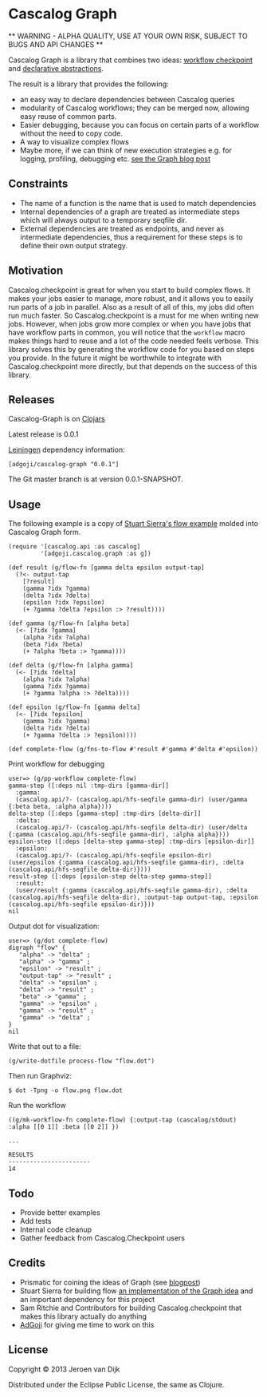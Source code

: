 # Cascalog Graph

** WARNING - ALPHA QUALITY, USE AT YOUR OWN RISK, SUBJECT TO BUGS AND API CHANGES **

Cascalog Graph is a library that combines two ideas: [workflow checkpoint](https://github.com/nathanmarz/cascalog-contrib/tree/master/cascalog.checkpoint) and [declarative abstractions](http://blog.getprismatic.com/blog/2012/10/1/prismatics-graph-at-strange-loop.html).

The result is a library that provides the following:

* an easy way to declare dependencies between Cascalog queries
* modularity of Cascalog workflows; they can be merged now, allowing easy reuse of common parts. 
* Easier debugging, because you can focus on certain parts of a workflow without the need to copy code.
* A way to visualize complex flows
* Maybe more, if we can think of new execution strategies e.g. for logging, profiling, debugging etc. [see the Graph blog post](http://blog.getprismatic.com/blog/2012/10/1/prismatics-graph-at-strange-loop.html)

## Constraints

* The name of a function is the name that is used to match dependencies
* Internal dependencies of a graph are treated as intermediate steps which will always output to a temporary seqfile dir. 
* External dependencies are treated as endpoints, and never as intermediate dependencies, thus a requirement for these steps is to define their own output strategy.

## Motivation

Cascalog.checkpoint is great for when you start to build complex flows. It makes your jobs easier to manage, more robust, and it allows you to easily run parts of a job in parallel. Also as a result of all of this, my jobs did often run much faster. So Cascalog.checkpoint is a must for me when writing new jobs. However, when jobs grow more complex or when you have jobs that have workflow parts in common, you will notice that the `workflow` macro makes things hard to reuse and a lot of the code needed feels verbose. This library solves this by generating the workflow code for you based on steps you provide. In the future it might be worthwhile to integrate with Cascalog.checkpoint more directly, but that depends on the success of this library.

## Releases

Cascalog-Graph is on [Clojars](https://clojars.org/adgoji/cascalog-graph)

Latest release is 0.0.1

[Leiningen](https://github.com/technomancy/leiningen) dependency information:

    [adgoji/cascalog-graph "0.0.1"]

The Git master branch is at version 0.0.1-SNAPSHOT.

## Usage

The following example is a copy of [Stuart Sierra's flow example](https://github.com/stuartsierra/flow) molded into Cascalog Graph form.

    (require '[cascalog.api :as cascalog]
             '[adgoji.cascalog.graph :as g])

    (def result (g/flow-fn [gamma delta epsilon output-tap]
      (?<- output-tap 
        [?result]
        (gamma ?idx ?gamma)
        (delta ?idx ?delta)
        (epsilon ?idx ?epsilon)
        (+ ?gamma ?delta ?epsilon :> ?result))))
    
    (def gamma (g/flow-fn [alpha beta]
      (<- [?idx ?gamma]
        (alpha ?idx ?alpha)
        (beta ?idx ?beta)
        (+ ?alpha ?beta :> ?gamma))))
    
    (def delta (g/flow-fn [alpha gamma]
      (<- [?idx ?delta]
        (alpha ?idx ?alpha)
        (gamma ?idx ?gamma)
        (+ ?gamma ?alpha :> ?delta))))
    
    (def epsilon (g/flow-fn [gamma delta]
      (<- [?idx ?epsilon]
        (gamma ?idx ?gamma)
        (delta ?idx ?delta)
        (+ ?gamma ?delta :> ?epsilon))))
    
    (def complete-flow (g/fns-to-flow #'result #'gamma #'delta #'epsilon))



Print workflow for debugging

    user=> (g/pp-workflow complete-flow)
    gamma-step ([:deps nil :tmp-dirs [gamma-dir]]
      :gamma: 
      (cascalog.api/?- (cascalog.api/hfs-seqfile gamma-dir) (user/gamma {:beta beta, :alpha alpha})))
    delta-step ([:deps [gamma-step] :tmp-dirs [delta-dir]]
      :delta: 
      (cascalog.api/?- (cascalog.api/hfs-seqfile delta-dir) (user/delta {:gamma (cascalog.api/hfs-seqfile gamma-dir), :alpha alpha})))
    epsilon-step ([:deps [delta-step gamma-step] :tmp-dirs [epsilon-dir]]
      :epsilon: 
      (cascalog.api/?- (cascalog.api/hfs-seqfile epsilon-dir) (user/epsilon {:gamma (cascalog.api/hfs-seqfile gamma-dir), :delta (cascalog.api/hfs-seqfile delta-dir)})))
    result-step ([:deps [epsilon-step delta-step gamma-step]]
      :result: 
      (user/result {:gamma (cascalog.api/hfs-seqfile gamma-dir), :delta (cascalog.api/hfs-seqfile delta-dir), :output-tap output-tap, :epsilon (cascalog.api/hfs-seqfile epsilon-dir)}))
    nil


Output dot for visualization:

    user=> (g/dot complete-flow)
    digraph "flow" {
       "alpha" -> "delta" ;
       "alpha" -> "gamma" ;
       "epsilon" -> "result" ;
       "output-tap" -> "result" ;
       "delta" -> "epsilon" ;
       "delta" -> "result" ;
       "beta" -> "gamma" ;
       "gamma" -> "epsilon" ;
       "gamma" -> "result" ;
       "gamma" -> "delta" ;
    }
    nil

Write that out to a file:

    (g/write-dotfile process-flow "flow.dot")

Then run Graphviz:

    $ dot -Tpng -o flow.png flow.dot

Run the workflow

    ((g/mk-workflow-fn complete-flow) {:output-tap (cascalog/stdout) :alpha [[0 1]] :beta [[0 2]] })
    
    ...
    
    RESULTS
    -----------------------
    14

## Todo

* Provide better examples
* Add tests
* Internal code cleanup
* Gather feedback from Cascalog.Checkpoint users

## Credits

* Prismatic for coining the ideas of Graph (see [blogpost]([http://blog.getprismatic.com/blog/2012/10/1/prismatics-graph-at-strange-loop.html))
* Stuart Sierra for building flow [an implementation of the Graph idea](https://github.com/stuartsierra/flow) and an important dependency for this project
* Sam Ritchie and Contributors for building Cascalog.checkpoint that makes this library actually do anything
* [AdGoji](http://www.adgoji.com/) for giving me time to work on this

## License

Copyright © 2013 Jeroen van Dijk

Distributed under the Eclipse Public License, the same as Clojure.
